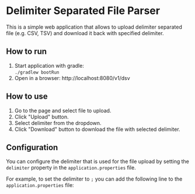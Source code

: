 
# Delimiter Separated File Parser

This is a simple web application that allows to upload delimiter separated file (e.g. CSV, TSV) and download it back with specified delimiter.

## How to run

1. Start application with gradle: <br>
`./gradlew bootRun`
2. Open in a browser: http://localhost:8080/v1/dsv

## How to use

1. Go to the page and select file to upload.
2. Click "Upload" button.
3. Select delimiter from the dropdown.
4. Click "Download" button to download the file with selected delimiter.

## Configuration

You can configure the delimiter that is used for the file upload by setting the `delimiter` property in the `application.properties` file.

For example, to set the delimiter to `;` you can add the following line to the `application.properties` file: